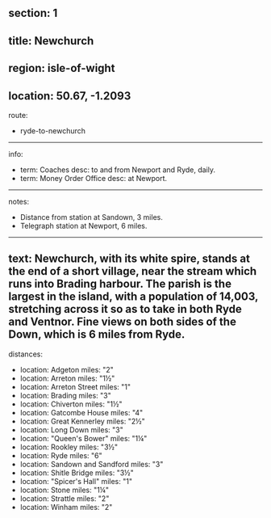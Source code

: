 section: 1
----
title: Newchurch
----
region: isle-of-wight
----
location: 50.67, -1.2093
----
route:
- ryde-to-newchurch
----
info:
- term: Coaches
  desc: to and from Newport and Ryde, daily.
- term: Money Order Office
  desc: at Newport.
----
notes:
- Distance from station at Sandown, 3 miles.
- Telegraph station at Newport, 6 miles.
----
text: Newchurch, with its white spire, stands at the end of a short village, near the stream which runs into Brading harbour. The parish is the largest in the island, with a population of 14,003, stretching across it so as to take in both Ryde and Ventnor. Fine views on both sides of the Down, which is 6 miles from Ryde.
----
distances:
- location: Adgeton
  miles: "2"
- location: Arreton
  miles: "1½"
- location: Arreton Street
  miles: "1"
- location: Brading
  miles: "3"
- location: Chiverton
  miles: "1½"
- location: Gatcombe House
  miles: "4"
- location: Great Kennerley
  miles: "2½"
- location: Long Down
  miles: "3"
- location: "Queen's Bower"
  miles: "1¼"
- location: Rookley
  miles: "3½"
- location: Ryde
  miles: "6"
- location: Sandown and Sandford
  miles: "3"
- location: Shitle Bridge
  miles: "3½"
- location: "Spicer's Hall"
  miles: "1"
- location: Stone
  miles: "1¼"
- location: Strattle
  miles: "2"
- location: Winham
  miles: "2"
